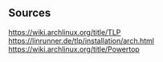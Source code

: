 ## Sources
https://wiki.archlinux.org/title/TLP
https://linrunner.de/tlp/installation/arch.html
https://wiki.archlinux.org/title/Powertop
